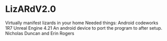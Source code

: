 # LizARdV2.0
Virtually manifest lizards in your home
Needed things:
Android codeworks 1R7
Unreal Engine 4.21
An android device to port the program to after setup.
Nicholas Duncan and Erin Rogers
